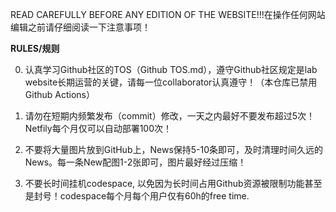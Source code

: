 READ CAREFULLY BEFORE ANY EDITION OF THE WEBSITE!!!在操作任何网站编辑之前请仔细阅读一下注意事项！

**RULES/规则**

0. 认真学习Github社区的TOS（Github TOS.md），遵守Github社区规定是lab website长期运营的关键，请每一位collaborator认真遵守！（本仓库已禁用Github Actions）

1. 请勿在短期内频繁发布（commit）修改，一天之内最好不要发布超过5次！Netfily每个月仅可以自动部署100次！

2. 不要将大量图片放到GitHub上，News保持5-10条即可，及时清理时间久远的News。每一条New配图1-2张即可，图片最好经过压缩！

3. 不要长时间挂机codespace, 以免因为长时间占用Github资源被限制功能甚至是封号！codespace每个月每个用户仅有60h的free time.